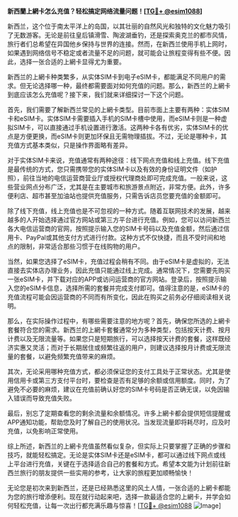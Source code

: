 **新西蘭上網卡怎么充值？轻松搞定网络流量问题！[[TG💪+ @esim1088](https://t.me/s/esim1088)]**

新西兰，这个位于南太平洋上的岛国，以其壮丽的自然风光和独特的文化魅力吸引了无数游客。无论是前往皇后镇滑雪、陶波湖垂钓，还是探索奥克兰的都市风情，旅行者们总希望在异国他乡保持与世界的连接。然而，在新西兰使用手机上网时，如果遇到网络信号不稳定或者流量不足的问题，就可能会让旅程变得有些不便。因此，选择一张合适的上網卡显得尤为重要。

新西兰的上網卡种类繁多，从实体SIM卡到电子eSIM卡，都能满足不同用户的需求。但无论选择哪一种，最终都需要面对如何充值的问题。那么，新西兰的上網卡到底应该怎么充值呢？接下来，我们就来详细探讨一下这个问题。

首先，我们需要了解新西兰常见的上網卡类型。目前市面上主要有两种：实体SIM卡和eSIM卡。实体SIM卡需要插入手机的SIM卡槽中使用，而eSIM卡则是一种虚拟SIM卡，可以直接通过手机设置进行激活。这两种卡各有优劣，实体SIM卡的优点是方便更换，而eSIM卡则更加环保且无需物理插拔。不过，无论是哪种卡，其充值方式基本类似，只是操作界面略有差异。

对于实体SIM卡来说，充值通常有两种途径：线下网点充值和线上充值。线下充值是最传统的方式，您只需携带您的实体SIM卡以及有效的身份证明文件（如护照），前往当地的电信运营商营业厅或授权代理商处即可完成充值。一般来说，这些营业网点分布广泛，尤其是在主要城市和旅游景点附近，非常方便。此外，许多便利店、超市甚至加油站也提供充值服务，只需告诉店员您要充值的金额即可。

除了线下充值，线上充值也是不可忽视的一种方式。随着互联网技术的发展，越来越多的人开始选择通过官方网站或第三方平台进行充值。例如，您可以访问新西兰各大电信运营商的官网，按照提示输入您的SIM卡号码以及充值金额，然后通过信用卡、PayPal或其他支付方式进行付款。这种方式不仅快捷，而且不受时间和地点的限制，非常适合那些习惯于在线购物的用户。

当然，如果您选择了eSIM卡，充值过程会稍有不同。由于eSIM卡是虚拟的，无法直接去实体店办理业务，因此充值只能通过线上完成。通常情况下，您需要先购买一张eSIM卡，并下载对应的APP或访问运营商的官方网站。登录后，按照提示输入您的eSIM卡信息，选择所需的套餐并完成支付即可。值得注意的是，eSIM卡的充值流程可能会因运营商的不同而有所变化，因此在购买之前务必仔细阅读相关说明。

那么，在实际操作过程中，有哪些需要注意的地方呢？首先，确保您所选的上網卡套餐符合您的需求。新西兰的上網卡套餐通常分为多种类型，包括按天计费、按月计费以及无限流量等。如果您只是短期旅行，可以选择按天计费的套餐，这样既经济实惠又灵活；而对于长期居住或频繁往返的用户，则建议选择按月计费或无限流量的套餐，以避免频繁充值带来的麻烦。

其次，无论采用哪种充值方式，都必须保证您的支付工具处于正常状态。尤其是使用信用卡或第三方支付平台时，要检查是否有足够的余额或信用额度。同时，为了避免不必要的麻烦，建议在充值前确认好您的SIM卡号码是否正确无误，以免因输入错误而导致充值失败。

最后，别忘了定期查看您的剩余流量和余额情况。许多上網卡都会提供短信提醒或APP通知功能，帮助您及时了解自己的使用状况。当发现流量即将耗尽时，应及时充值，以免影响正常使用。

综上所述，新西兰的上網卡充值虽然看似复杂，但实际上只要掌握了正确的步骤和技巧，就能轻松搞定。无论是实体SIM卡还是eSIM卡，都可以通过线下网点或线上平台进行充值，关键在于选择适合自己的套餐和方式。希望本文能为计划前往新西兰旅行的朋友提供一些实用的参考，让大家的旅程更加顺畅愉快！

无论您是初次来到新西兰，还是已经熟悉这里的风土人情，一张合适的上網卡都能为您的旅行增添便利。现在就行动起来吧，选择一款最适合您的上網卡，并学会如何轻松充值，让每一次出行都充满乐趣与惊喜！[[TG💪+ @esim1088](https://t.me/s/esim1088) ![Image](https://i.postimg.cc/4NQfJmqS/Snipaste-2025-05-13-00-14-12.png)]